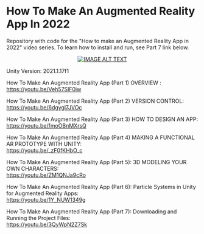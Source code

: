 # How To Make An Augmented Reality App In 2022

Repository with code for the "How to make an Augmented Reality App in 2022" video series. To learn how to install and run, see Part 7 link below.

<div align="center">
  <a href="https://www.youtube.com/watch?v=Veh57SlF0iw"><img src="https://yt-embed.herokuapp.com/embed?v=Veh57SlF0iw" alt="IMAGE ALT TEXT"></a>
</div>


   
Unity Version: 2021.1.17f1

How To Make An Augmented Reality App (Part 1) OVERVIEW :  
https://youtu.be/Veh57SlF0iw

How To Make An Augmented Reality App (Part 2) VERSION CONTROL:  
https://youtu.be/6dgygl7JVOc

How To Make An Augmented Reality App (Part 3) HOW TO DESIGN AN APP:   
https://youtu.be/fmoOBnMXrsQ

How To Make An Augmented Reality App (Part 4) MAKING A FUNCTIONAL AR PROTOTYPE WITH UNITY:  
https://youtu.be/_zF0fKHbO_c

How To Make An Augmented Reality App (Part 5): 3D MODELING YOUR OWN CHARACTERS:  
https://youtu.be/ZM1QNJa9cRo

How To Make An Augmented Reality App (Part 6): Particle Systems in Unity for Augmented Reality Apps:  
https://youtu.be/1Y_NUW1349g

How To Make An Augmented Reality App (Part 7): Downloading and Running the Project Files:  
https://youtu.be/3QyWpN2Z7Sk
